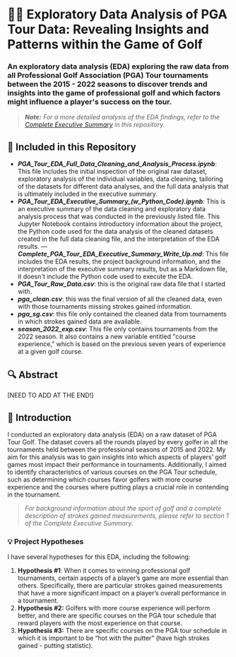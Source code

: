 # 🏌️‍♂️ Exploratory Data Analysis of PGA Tour Data: Revealing Insights and Patterns within the Game of Golf

### An exploratory data analysis (EDA) exploring the raw data from all Professional Golf Association (PGA) Tour tournaments between the 2015 - 2022 seasons to discover trends and insights into the game of professional golf and which factors might influence a player's success on the tour.

> ***Note:** For a more detailed analysis of the EDA findings, refer to the [Complete Executive Summary](Complete_Execitive_Summary_of_PGA_Tour_EDA.md) in this repository.*

## 📂 Included in this Repository

- ***PGA_Tour_EDA_Full_Data_Cleaning_and_Analysis_Process.ipynb***: This file includes the initial inspection of the original raw dataset, exploratory analysis of the individual variables, data cleaning, tailoring of the datasets for different data analyses, and the full data analysis that is ultimately included in the executive summary.
- ***PGA_Tour_EDA_Executive_Summary_(w_Python_Code).ipynb***: This is an executive summary of the data cleaning and exploratory data analysis process that was conducted in the previously listed file. This Jupyter Notebook contains introductory information about the project, the Python code used for the data analysis of the cleaned datasets created in the full data cleaning file, and the interpretation of the EDA results.
—***Complete_PGA_Tour_EDA_Executive_Summary_Write_Up.md***: This file includes the EDA results, the project background information, and the interpretation of the executive summary results, but as a Markdown file, it doesn't include the Python code used to execute the EDA.
- ***PGA_Tour_Raw_Data.csv***: this is the original raw data file that I started with.
- ***pga_clean.csv***: this was the final version of all the cleaned data, even with those tournaments missing strokes gained information.
- ***pga_sg.csv***: this file only contained the cleaned data from tournaments in which strokes gained data are available.
- ***season_2022_exp.csv***: This file only contains tournaments from the 2022 season. It also contains a new variable entitled "course experience," which is based on the previous seven years of experience at a given golf course.

## 🔍 Abstract

[NEED TO ADD AT THE END!]

## 🧭 Introduction

I conducted an exploratory data analysis (EDA) on a raw dataset of PGA Tour Golf. The dataset covers all the rounds played by every golfer in all the tournaments held between the professional seasons of 2015 and 2022. My aim for this analysis was to gain insights into which aspects of players’ golf games most impact their performance in tournaments. Additionally, I aimed to identify characteristics of various courses on the PGA Tour schedule, such as determining which courses favor golfers with more course experience and the courses where putting plays a crucial role in contending in the tournament.

> _For background information about the sport of golf and a complete description of strokes gained measurements, please refer to section 1 of the Complete Executive Summary._

### 💡 Project Hypotheses
I have several hypotheses for this EDA, including the following:

1. **Hypothesis #1**: When it comes to winning professional golf tournaments, certain aspects of a player’s game are more essential than others. Specifically, there are particular strokes gained measurements that have a more significant impact on a player’s overall performance in a tournament.
2. **Hypothesis #2:** Golfers with more course experience will perform better, and there are specific courses on the PGA tour schedule that reward players with the most experience on that course. 
3. **Hypothesis #3:** There are specific courses on the PGA tour schedule in which it is important to be “hot with the putter” (have high strokes gained - putting statistic).


